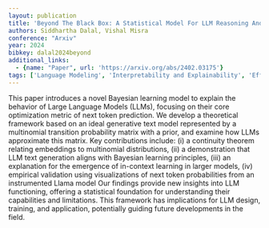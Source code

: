 ```yaml
---
layout: publication
title: 'Beyond The Black Box: A Statistical Model For LLM Reasoning And Inference'
authors: Siddhartha Dalal, Vishal Misra
conference: "Arxiv"
year: 2024
bibkey: dalal2024beyond
additional_links:
  - {name: "Paper", url: 'https://arxiv.org/abs/2402.03175'}
tags: ['Language Modeling', 'Interpretability and Explainability', 'Efficiency and Optimization', 'Training Techniques', 'Tools', 'Applications', 'Prompting', 'In-Context Learning']
---
```

This paper introduces a novel Bayesian learning model to explain the behavior
of Large Language Models (LLMs), focusing on their core optimization metric of
next token prediction. We develop a theoretical framework based on an ideal
generative text model represented by a multinomial transition probability
matrix with a prior, and examine how LLMs approximate this matrix. Key
contributions include: (i) a continuity theorem relating embeddings to
multinomial distributions, (ii) a demonstration that LLM text generation aligns
with Bayesian learning principles, (iii) an explanation for the emergence of
in-context learning in larger models, (iv) empirical validation using
visualizations of next token probabilities from an instrumented Llama model Our
findings provide new insights into LLM functioning, offering a statistical
foundation for understanding their capabilities and limitations. This framework
has implications for LLM design, training, and application, potentially guiding
future developments in the field.
